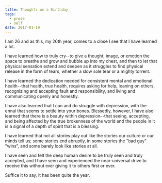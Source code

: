 ```yaml
---
title: Thoughts on a Birthday
tags:
  - prose
  - self
date: 2017-01-19
---
```


I am 26 and as this, my 26th year, comes to a close I see that I have learned a lot.

I have learned how to truly cry--to give a thought, image, or emotion the space to breathe and grow and bubble up into my chest, and then to let that physical sensation extend and deepen as it struggles to find physical release in the form of tears, whether a slow sole tear or a mighty torrent.

I have learned the dedication needed for consistent mental and emotional health--that health, true health, requires asking for help, leaning on others, recognizing and accepting fault and responsibility, and living and communicating openly and honestly.

I have also learned that I can and do struggle with depression, with the ennui that seems to settle into your bones. Blessedly, however, I have also learned that there is a beauty within depression--that seeing, accepting, and being affected by the true brokenness of the world and the people in it is a signal of a depth of spirit that is a blessing.

I have learned that not all stories play out like the stories our culture or our minds tell us; some stories end abruptly, in some stories the "bad guy" "wins", and some barely look like stories at all.

I have seen and felt the deep human desire to be truly seen and truly accepted, and I have seen and experienced the near-universal drive to receive this without ever giving it to others first or ever.

Suffice it to say, it has been quite the year.
